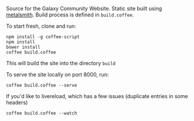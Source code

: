 Source for the Galaxy Community Website. Static site built using
[metalsmith][1]. Build process is defined in `build.coffee`.

To start fresh, clone and run:

```
npm install -g coffee-script
npm install
bower install
coffee build.coffee
```

This will build the site into the directory `build`

To serve the site locally on port 8000, run:

```
coffee build.coffee --serve
```


If you'd like to livereload, which has a few issues (duplicate entries in some headers)

```
coffee build.coffee --watch
```

[1]: http://www.metalsmith.io/
